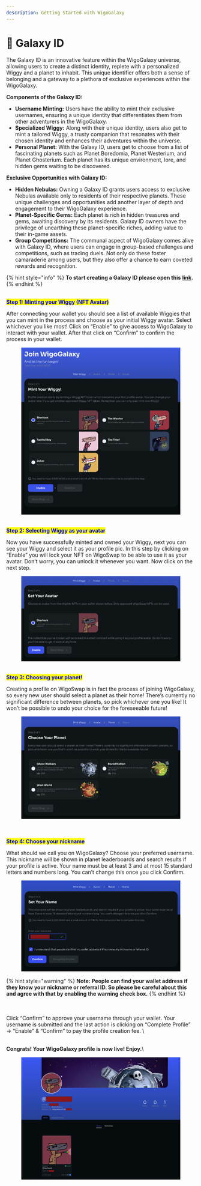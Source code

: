 ```yaml
---
description: Getting Started with WigoGalaxy
---
```


# 🚩 Galaxy ID

The Galaxy ID is an innovative feature within the WigoGalaxy universe, allowing users to create a distinct identity, replete with a personalized Wiggy and a planet to inhabit. This unique identifier offers both a sense of belonging and a gateway to a plethora of exclusive experiences within the WigoGalaxy.

**Components of the Galaxy ID:**

* **Username Minting:** Users have the ability to mint their exclusive usernames, ensuring a unique identity that differentiates them from other adventurers in the WigoGalaxy.
* **Specialized Wiggy:** Along with their unique identity, users also get to mint a tailored Wiggy, a trusty companion that resonates with their chosen identity and enhances their adventures within the universe.
* **Personal Planet:** With the Galaxy ID, users get to choose from a list of fascinating planets such as Planet Boredomia, Planet Westerium, and Planet Ghosterium. Each planet has its unique environment, lore, and hidden gems waiting to be discovered.

**Exclusive Opportunities with Galaxy ID:**

* **Hidden Nebulas:** Owning a Galaxy ID grants users access to exclusive Nebulas available only to residents of their respective planets. These unique challenges and opportunities add another layer of depth and engagement to their WigoGalaxy experience.
* **Planet-Specific Gems:** Each planet is rich in hidden treasures and gems, awaiting discovery by its residents. Galaxy ID owners have the privilege of unearthing these planet-specific riches, adding value to their in-game assets.
* **Group Competitions:** The communal aspect of WigoGalaxy comes alive with Galaxy ID, where users can engage in group-based challenges and competitions, such as trading duels. Not only do these foster camaraderie among users, but they also offer a chance to earn coveted rewards and recognition.

{% hint style="info" %}
**To start creating a Galaxy ID please open this** [**link**](https://wigoswap.io/join)**.**&#x20;
{% endhint %}

\
<mark style="color:blue;">**Step 1: Minting your Wiggy (NFT Avatar)**</mark>

After connecting your wallet you should see a list of available Wiggies that you can mint in the process and choose as your initial Wiggy avatar. Select whichever you like most! Click on “Enable” to give access to WigoGalaxy to interact with your wallet. After that click on “Confirm” to confirm the process in your wallet.&#x20;

<figure><img src="../.gitbook/assets/Create-profile-1.png" alt=""><figcaption></figcaption></figure>

\
<mark style="color:blue;">**Step 2: Selecting Wiggy as your avatar**</mark>

Now you have successfully minted and owned your Wiggy, next you can see your Wiggy and select it as your profile pic. In this step by clicking on “Enable” you will lock your NFT on WigoSwap to be able to use it as your avatar. Don’t worry, you can unlock it whenever you want. Now click on the next step.

<figure><img src="../.gitbook/assets/Create-profile-2.png" alt=""><figcaption></figcaption></figure>

\
<mark style="color:blue;">**Step 3: Choosing your planet!**</mark>

Creating a profile on WigoSwap is in fact the process of joining WigoGalaxy, so every new user should select a planet as their home! There’s currently no significant difference between planets, so pick whichever one you like! It won’t be possible to undo your choice for the foreseeable future!

<figure><img src="../.gitbook/assets/Create-profile-3.png" alt=""><figcaption></figcaption></figure>

\
\
<mark style="color:blue;">**Step 4: Choose your nickname**</mark>

What should we call you on WigoGalaxy? Choose your preferred username. This nickname will be shown in planet leaderboards and search results if your profile is active. Your name must be at least 3 and at most 15 standard letters and numbers long. You can’t change this once you click Confirm.

<figure><img src="../.gitbook/assets/Create-profile-4.jpg" alt=""><figcaption></figcaption></figure>

{% hint style="warning" %}
**Note: People can find your wallet address if they know your nickname or referral ID. So please be careful about this and agree with that by enabling the warning check box.**&#x20;
{% endhint %}

\
\
Click “Confirm” to approve your username through your wallet. Your username is submitted and the last action is clicking on “Complete Profile” → “Enable” & “Confirm” to pay the profile creation fee. \


\
**Congrats! Your WigoGalaxy profile is now live! Enjoy.**\


<figure><img src="../.gitbook/assets/Create-profile-6.jpg" alt=""><figcaption></figcaption></figure>
